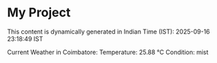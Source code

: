 # My Project

This content is dynamically generated in Indian Time (IST): 2025-09-16 23:18:49 IST


Current Weather in Coimbatore:
Temperature: 25.88 °C
Condition: mist
